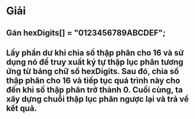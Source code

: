 # Giải
## Gán hexDigits[] = "0123456789ABCDEF";
## Lấy phần dư khi chia số thập phân cho 16 và sử dụng nó để truy xuất ký tự thập lục phân tương ứng từ bảng chữ số hexDigits. Sau đó, chia số thập phân cho 16 và tiếp tục quá trình này cho đến khi số thập phân trở thành 0. Cuối cùng, ta xây dựng chuỗi thập lục phân ngược lại và trả về kết quả.






